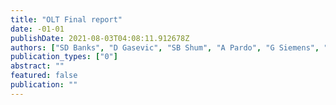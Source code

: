 ```yaml
---
title: "OLT Final report"
date: -01-01
publishDate: 2021-08-03T04:08:11.912678Z
authors: ["SD Banks", "D Gasevic", "SB Shum", "A Pardo", "G Siemens", "M Lupton", " ..."]
publication_types: ["0"]
abstract: ""
featured: false
publication: ""
---
```


